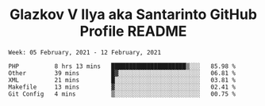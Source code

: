 <h1 align="center">Glazkov V Ilya aka Santarinto GitHub Profile README</h1>

<!--START_SECTION:waka-->
```text
Week: 05 February, 2021 - 12 February, 2021

PHP          8 hrs 13 mins   █████████████████████▒░░░   85.98 % 
Other        39 mins         █▓░░░░░░░░░░░░░░░░░░░░░░░   06.81 % 
XML          21 mins         █░░░░░░░░░░░░░░░░░░░░░░░░   03.81 % 
Makefile     13 mins         ▓░░░░░░░░░░░░░░░░░░░░░░░░   02.41 % 
Git Config   4 mins          ▒░░░░░░░░░░░░░░░░░░░░░░░░   00.75 % 
```
<!--END_SECTION:waka-->